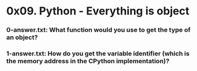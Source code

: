 # 0x09. Python - Everything is object

### 0-answer.txt: What function would you use to get the type of an object?

### 1-answer.txt: How do you get the variable identifier (which is the memory address in the CPython implementation)?


